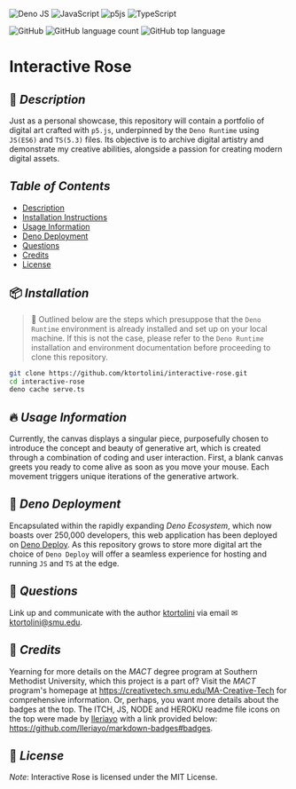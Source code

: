 ![Deno JS](https://img.shields.io/badge/deno%20js-d0bcd1?style=for-the-badge&logo=deno&logoColor=black)
![JavaScript](https://img.shields.io/badge/javascript-%23d0bcd1.svg?style=for-the-badge&logo=javascript&logoColor=black)
![p5js](https://img.shields.io/badge/p5.js-d0bcd1?style=for-the-badge&logo=p5.js&logoColor=black)
![TypeScript](https://img.shields.io/badge/typescript-%23d0bcd1.svg?style=for-the-badge&logo=typescript&logoColor=black)

![GitHub](https://img.shields.io/github/license/ktortolini/interactive-rose?style=flat-square)
![GitHub language count](https://img.shields.io/github/languages/count/ktortolini/interactive-rose?style=flat-square)
![GitHub top language](https://img.shields.io/github/languages/top/ktortolini/interactive-rose?color=green&style=flat-square)


# Interactive Rose

## 📜 _Description_

Just as a personal showcase, this repository will contain a portfolio of digital art crafted with `p5.js`, underpinned by the `Deno Runtime` using `JS(ES6)` and `TS(5.3)` files. Its objective is to archive digital artistry and demonstrate my creative abilities, alongside a passion for creating modern digital assets.

## _Table of Contents_

-  [Description](#📜-description)
-  [Installation Instructions](#📦-installation)
-  [Usage Information](#🔥-usage-information)
-  [Deno Deployment](#🦕-deno-deployment)
-  [Questions](#💬-questions)
-  [Credits](#📜-credits)
-  [License](#📜-license)

## 📦 _Installation_

> 🦕 Outlined below are the steps which presuppose that the `Deno Runtime` environment is already installed and set up on your local machine. If this is not the case, please refer to the `Deno Runtime` installation and environment documentation before proceeding to clone this repository.

```bash
git clone https://github.com/ktortolini/interactive-rose.git
cd interactive-rose
deno cache serve.ts
```

## 🔥 _Usage Information_

Currently, the canvas displays a singular piece, purposefully chosen to introduce the concept and beauty of generative art, which is created through a combination of coding and user interaction. First, a blank canvas greets you ready to come alive as soon as you move your mouse. Each movement triggers unique iterations of the generative artwork.

## 🦕 _Deno Deployment_

Encapsulated within the rapidly expanding _Deno Ecosystem_, which now boasts over 250,000 developers, this web application has been deployed on [Deno Deploy](https://interactive-rose.deno.dev/). As this repository grows to store more digital art the choice of `Deno Deploy` will offer a seamless experience for hosting and running `JS` and `TS` at the edge.

## 💬 _Questions_

Link up and communicate with the author [ktortolini](https://github.com/ktortolini) via email ✉ <a>ktortolini@smu.edu</a>.

## 📜 _Credits_

Yearning for more details on the _MACT_ degree program at Southern Methodist University, which this project is a part of? Visit the _MACT_ program's homepage at https://creativetech.smu.edu/MA-Creative-Tech for comprehensive information. Or, perhaps, you want more details about the badges at the top. The ITCH, JS, NODE and HEROKU readme file icons on the top were made by [Ileriayo](https://github.com/Ileriayo) with a link provided below: https://github.com/Ileriayo/markdown-badges#badges.

## 📜 _License_

_Note_: Interactive Rose is licensed under the MIT License.

